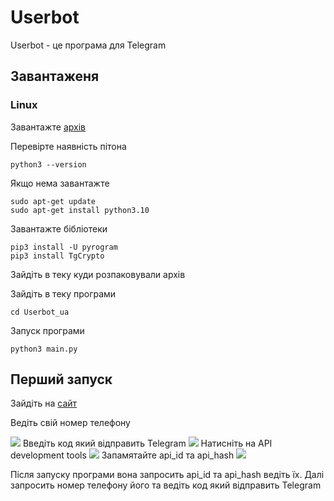 # Userbot
Userbot - це програма для Telegram 

## Завантаженя 
### Linux
Завантажте [архів](https://downgit.github.io/#/home?url=https://github.com/Archermysteri/Userbot/tree/main/Userbot_ua)

Перевірте наявність пітона 
```
python3 --version
```
Якщо нема завантажте 
```
sudo apt-get update
sudo apt-get install python3.10
```
Завантажте бібліотеки

```
pip3 install -U pyrogram
pip3 install TgCrypto
```
Зайдіть в теку куди розпаковували архів

Зайдіть в теку програми
```
cd Userbot_ua
```
Запуск програми 
```
python3 main.py
```

## Перший запуск
Зайдіть на [сайт](https://my.telegram.org/auth)

Ведіть свій номер телефону






<img src="https://i.ibb.co/h23GgNS/2022-09-03-23-10-01.png"/>
Введіть код який відправить Telegram









<img src="https://i.ibb.co/ZYtxPtx/2022-09-03-23-11-32.png"/>
Натисніть на API development tools











<img src="https://i.ibb.co/d655zT6/2022-09-03-23-12-56.png"/>
Запамятайте api_id та api_hash












<img src="https://i.ibb.co/jyTK7ww/2022-09-03-23-14-05.png"/>










Після запуску програми вона запросить api_id та api_hash
ведіть їх. Далі запросить номер телефону його та ведіть код
 який відправить Telegram